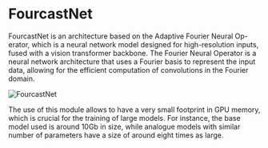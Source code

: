 # FourcastNet

FourcastNet is an architecture based on the Adaptive Fourier Neural Op-
erator, which is a neural network model designed for high-resolution inputs, fused with a
vision transformer backbone. The Fourier Neural Operator is a neural network architecture that uses
a Fourier basis to represent the input data, allowing for the efficient computation of convolutions in
the Fourier domain. 

![FourcastNet](../imgs/fourcastnet1.png)

The use of this module allows to have a very small footprint in GPU memory,
which is crucial for the training of large models. For instance, the base model used is
around 10Gb in size, while analogue models with similar number of parameters have a size of around
eight times as large.